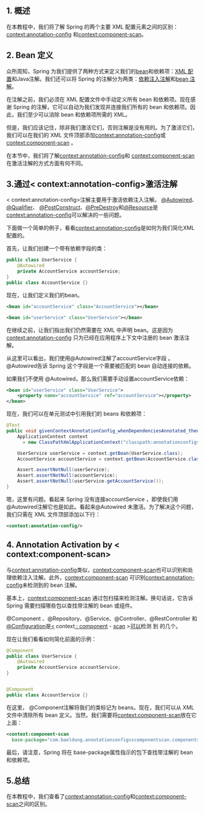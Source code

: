 ## 1. 概述

在本教程中，我们将了解 Spring 的两个主要 XML 配置元素之间的区别： <context:annotation-config> 和<context:component-scan>。

## 2. Bean 定义

众所周知，Spring 为我们提供了两种方式来定义我们的[bean](https://www.baeldung.com/spring-bean)和依赖项：[XML 配置](https://www.baeldung.com/spring-xml-injection)和Java注解。我们还可以将 Spring 的注解分为两类：[依赖注入注解](https://www.baeldung.com/spring-core-annotations)和[bean 注解](https://www.baeldung.com/spring-core-annotations)。

在注解之前，我们必须在 XML 配置文件中手动定义所有 bean 和依赖项。现在感谢 Spring 的注解，它可以自动为我们发现并连接我们所有的 bean 和依赖项。因此，我们至少可以消除 bean 和依赖项所需的 XML。

但是，我们应该记住，除非我们激活它们，否则注解是没有用的。为了激活它们，我们可以在我们的 XML 文件顶部添加<context:annotation-config>或<context:component-scan> 。

在本节中，我们将了解<context:annotation-config>和 <context:component-scan>在激活注解的方式方面有何不同。

## 3.通过< context:annotation-config>激活注解

< context:annotation-config>注解主要用于激活依赖注入注解。 [@Autowired](https://www.baeldung.com/spring-autowire)、[@Qualifier](https://www.baeldung.com/spring-core-annotations)、 [@PostConstruct](https://www.baeldung.com/spring-postconstruct-predestroy)、[@PreDestroy](https://www.baeldung.com/spring-postconstruct-predestroy)和[@Resource](https://www.baeldung.com/spring-annotations-resource-inject-autowire)是 <context:annotation-config>可以解决的一些问题。

下面做一个简单的例子，看看<context:annotation-config>是如何为我们简化XML配置的。

首先，让我们创建一个带有依赖字段的类：

```java
public class UserService {
    @Autowired
    private AccountService accountService;
}
public class AccountService {}
```

现在，让我们定义我们的bean。

```xml
<bean id="accountService" class="AccountService"></bean>

<bean id="userService" class="UserService"></bean>
```

在继续之前，让我们指出我们仍然需要在 XML 中声明 bean。这是因为 <context:annotation-config> 只为已经在应用程序上下文中注册的 bean 激活注解。

从这里可以看出，我们使用@Autowired注解了accountService字段 。@Autowired告诉 Spring 这个字段是一个需要被匹配的 bean 自动连接的依赖。

如果我们不使用 @Autowired，那么我们需要手动设置accountService依赖：

```xml
<bean id="userService" class="UserService">
    <property name="accountService" ref="accountService"></property>
</bean>
```

现在，我们可以在单元测试中引用我们的 beans 和依赖项：

```java
@Test
public void givenContextAnnotationConfig_whenDependenciesAnnotated_thenNoXMLNeeded() {
    ApplicationContext context
      = new ClassPathXmlApplicationContext("classpath:annotationconfigvscomponentscan-beans.xml");

    UserService userService = context.getBean(UserService.class);
    AccountService accountService = context.getBean(AccountService.class);

    Assert.assertNotNull(userService);
    Assert.assertNotNull(accountService);
    Assert.assertNotNull(userService.getAccountService());
}
```

嗯，这里有问题。看起来 Spring 没有连接accountService ，即使我们用@Autowired注解它也是如此。看起来@Autowired 未激活。为了解决这个问题，我们只需在 XML 文件顶部添加以下行：

```xml
<context:annotation-config/>
```

## 4. Annotation Activation by < context:component-scan>

与<context:annotation-config>类似，<context:component-scan>也可以识别和处理依赖注入注解。此外，<context:component-scan> 可识别<context:annotation-config>未检测到的 bean 注解。

基本上，<context:component-scan> 通过包扫描来检测注解。换句话说，它告诉 Spring 需要扫描哪些包以查找带注解的 bean 或组件。

@Component 、@Repository、@Service、@Controller、@RestController 和[@Configuration](https://www.baeldung.com/spring-component-repository-service)是[<](https://www.baeldung.com/spring-controller-vs-restcontroller) context[ : ](https://www.baeldung.com/spring-component-repository-service)[component](https://www.baeldung.com/spring-controller-vs-restcontroller) - [ scan](https://www.baeldung.com/spring-component-repository-service) >[可以](https://www.baeldung.com/spring-mvc-tutorial)检测 到 的几个。

现在让我们看看如何简化前面的示例：

```java
@Component
public class UserService {
    @Autowired
    private AccountService accountService;
}


@Component
public class AccountService {}
```

在这里， @Component注解将我们的类标记为 beans。现在，我们可以从 XML 文件中清除所有 bean 定义。当然，我们需要将<context:component-scan>放在它上面：

```xml
<context:component-scan
  base-package="com.baeldung.annotationconfigvscomponentscan.components" />
```

最后，请注意，Spring 将在 base-package属性指示的包下查找带注解的 bean 和依赖项。

## 5.总结

在本教程中，我们查看了<context:annotation-config>和<context:component-scan>之间的区别。